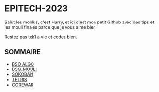 # EPITECH-2023

Salut les moldus, c'est Harry, et ici c'est mon petit Github avec des tips et les mouli finales parce que je vous aime bien

Restez pas tek1 a vie et codez bien.

## SOMMAIRE

* [BSQ ALGO](https://github.com/Adaiki/EPITECH-2023/blob/master/BSQ.md)
* [BSQ_MOULI](TBD)
* [SOKOBAN](https://github.com/Adaiki/EPITECH-2023/blob/master/sokoban.md)
* [TETRIS](https://github.com/Adaiki/EPITECH-2023/blob/master/tetris.md)
* [COREWAR](https://github.com/Adaiki/EPITECH-2023/blob/master/corewar.md)



